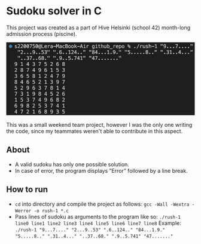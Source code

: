 # Sudoku solver in C

This project was created as a part of Hive Helsinki (school 42) month-long admission process (piscine).

![screenshot](screenshot.png)

This was a small weekend team project, however I was the only one writing the code, since my teammates weren't able to contribute in this aspect.

## About

- A valid sudoku has only one possible solution.
- In case of error, the program displays ”Error” followed by a line break.

## How to run

- `cd` into directory and compile the project as follows: `gcc -Wall -Wextra -Werror -o rush-1 *.c`
- Pass lines of sudoku as arguments to the program like so: `./rush-1 line0 line1 line2 line3 line4 line5 line6 line7 line8`
  Example: `./rush-1 "9...7...." "2...9..53" ".6..124.." "84...1.9." "5.....8.." ".31..4..." "..37..68." ".9..5.741" "47......."`
